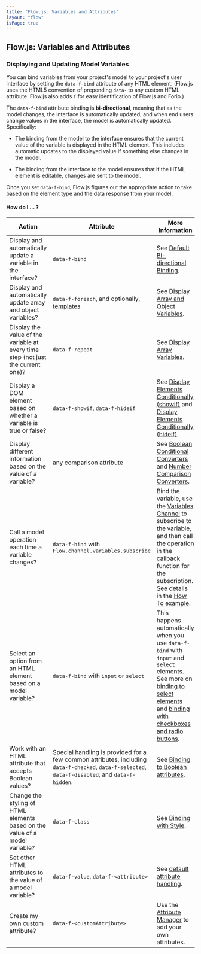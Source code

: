 ```yaml
---
title: "Flow.js: Variables and Attributes"
layout: "flow"
isPage: true
---
```


## Flow.js: Variables and Attributes 

### Displaying and Updating Model Variables


You can bind variables from your project's model to your project's user interface by setting the `data-f-bind` attribute of any HTML element. (Flow.js uses the HTML5 convention of prepending `data-` to any custom HTML attribute. Flow.js also adds `f` for easy identification of Flow.js and Forio.)

The `data-f-bind` attribute binding is **bi-directional**, meaning that as the model changes, the interface is automatically updated; and when end users change values in the interface, the model is automatically updated. Specifically:

* The binding from the model to the interface ensures that the current value of the variable is displayed in the HTML element. This includes automatic updates to the displayed value if something else changes in the model. 

* The binding from the interface to the model ensures that if the HTML element is editable, changes are sent to the model.

Once you set `data-f-bind`, Flow.js figures out the appropriate action to take based on the element type and the data response from your model.

#### How do I ... ?

| Action  | Attribute  | More Information |
|-------------|--------------------|-----------|
| Display and automatically update a variable in the interface?                    | `data-f-bind`                          | See [Default Bi-directional Binding](../generated/dom/attributes/binds/default-bind-attr/). |
| Display and automatically update array and object variables?                     | `data-f-foreach`, and optionally, [templates](../#templates)  | See [Display Array and Object Variables](../generated/dom/attributes/foreach/default-foreach-attr/).   |
| Display the value of the variable at every time step (not just the current one)? | `data-f-repeat`   | See [Display Array Variables](../generated/dom/attributes/repeat-attr/).               |
| Display a DOM element based on whether a variable is true or false?              | `data-f-showif`, `data-f-hideif`       | See [Display Elements Conditionally (showif)](../generated/dom/attributes/toggles/show-if/) and [Display Elements Conditionally (hideif)](../generated/dom/attributes/toggles/hide-if/). |
| Display different information based on the value of a variable?                  | any comparison attribute               | See [Boolean Conditional Converters](../generated/converters/bool-conditional-converter/) and [Number Comparison Converters](../generated/converters/number-compare-converter/).                 |
| Call a model operation each time a variable changes?                             | `data-f-bind` with `Flow.channel.variables.subscribe`         | Bind the variable, use the [Variables Channel](../generated/channels/variables-channel/) to subscribe to the variable, and then call the operation in the callback function for the subscription. See details in the [How To example](../../how_to/variable_operation/).  |
| Select an option from an HTML element based on a model variable?                 | `data-f-bind` with `input` or `select` | This happens automatically when you use `data-f-bind` with `input` and `select` elements. See more on [binding to select elements](../generated/dom/attributes/binds/input-bind-attr/) and [binding with checkboxes and radio buttons](../generated/dom/attributes/binds/checkbox-radio-bind-attr/).  |
| Work with an HTML attribute that accepts Boolean values?                         | Special handling is provided for a few common attributes, including `data-f-checked`, `data-f-selected`, `data-f-disabled`, and `data-f-hidden`.   | See [Binding to Boolean attributes](../generated/dom/attributes/boolean-attr/).   |
| Change the styling of HTML elements based on the value of a model variable?      | `data-f-class`   | See [Binding with Style](../generated/dom/attributes/class-attr/).  |
| Set other HTML attributes to the value of a model variable?                      | `data-f-value`, `data-f-<attribute>`       | See [default attribute handling](../generated/dom/attributes/default-attr/).                  |
| Create my own custom attribute?                                                  | `data-f-<customAttribute>`     | Use the [Attribute Manager](../generated/dom/attributes/attribute-manager/) to add your own attributes.   |

